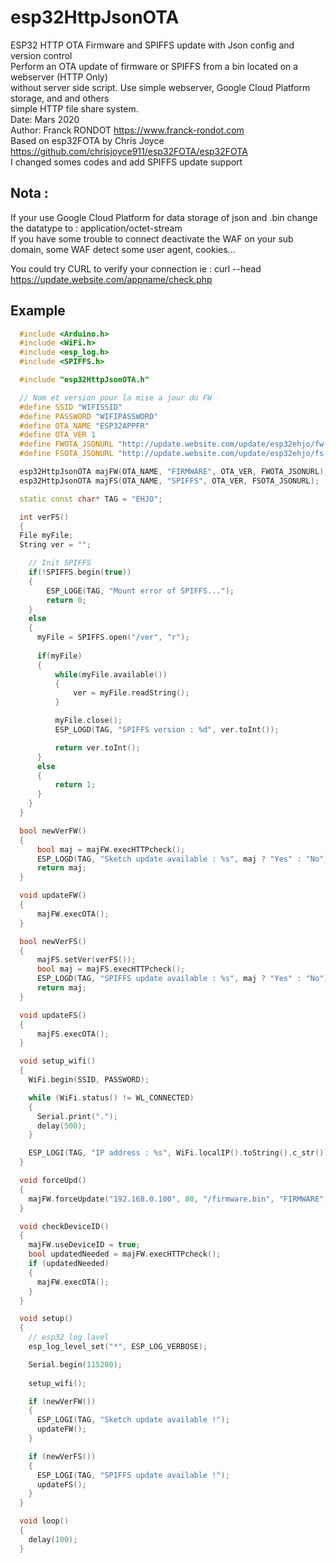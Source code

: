 # esp32HttpJsonOTA
ESP32 HTTP OTA Firmware and SPIFFS update with Json config and version control  
Perform an OTA update of firmware or SPIFFS from a bin located on a webserver (HTTP Only)  
without server side script. Use simple webserver, Google Cloud Platform storage, and and others  
simple HTTP file share system.  
Date: Mars 2020  
Author: Franck RONDOT https://www.franck-rondot.com  
Based on esp32FOTA by Chris Joyce <https://github.com/chrisjoyce911/esp32FOTA/esp32FOTA>  
I changed somes codes and add SPIFFS update support  

## Nota : 
If your use Google Cloud Platform for data storage of json and .bin change the datatype to : application/octet-stream  
If you have some trouble to connect deactivate the WAF on your sub domain, some WAF detect some user agent, cookies...  

You could try CURL to verify your connection ie : curl --head https://update.website.com/appname/check.php

## Example
```cpp
  #include <Arduino.h>
  #include <WiFi.h>
  #include <esp_log.h>
  #include <SPIFFS.h>

  #include "esp32HttpJsonOTA.h"

  // Nom et version pour la mise a jour du FW
  #define SSID "WIFISSID"
  #define PASSWORD "WIFIPASSWORD"
  #define OTA_NAME "ESP32APPFR"
  #define OTA_VER 1
  #define FWOTA_JSONURL "http://update.website.com/update/esp32ehjo/fw-esp32ehjo.json"
  #define FSOTA_JSONURL "http://update.website.com/update/esp32ehjo/fs-esp32ehjo.json"

  esp32HttpJsonOTA majFW(OTA_NAME, "FIRMWARE", OTA_VER, FWOTA_JSONURL);
  esp32HttpJsonOTA majFS(OTA_NAME, "SPIFFS", OTA_VER, FSOTA_JSONURL);

  static const char* TAG = "EHJO";

  int verFS()
  {
  File myFile;
  String ver = "";

    // Init SPIFFS
    if(!SPIFFS.begin(true))
    {
        ESP_LOGE(TAG, "Mount error of SPIFFS...");
        return 0;
    }
    else
    {
      myFile = SPIFFS.open("/ver", "r");
      
      if(myFile)
      {
          while(myFile.available())
          {
              ver = myFile.readString();
          }

          myFile.close();
          ESP_LOGD(TAG, "SPIFFS version : %d", ver.toInt());

          return ver.toInt();
      }
      else
      {
          return 1;
      }
    }
  }

  bool newVerFW()
  {
      bool maj = majFW.execHTTPcheck();
      ESP_LOGD(TAG, "Sketch update available : %s", maj ? "Yes" : "No");
      return maj;
  }

  void updateFW()
  {
      majFW.execOTA();
  }

  bool newVerFS()
  {
      majFS.setVer(verFS());
      bool maj = majFS.execHTTPcheck();
      ESP_LOGD(TAG, "SPIFFS update available : %s", maj ? "Yes" : "No");
      return maj;
  }

  void updateFS()
  {
      majFS.execOTA();
  }

  void setup_wifi()
  {
    WiFi.begin(SSID, PASSWORD);

    while (WiFi.status() != WL_CONNECTED)
    {
      Serial.print(".");
      delay(500);
    }

    ESP_LOGI(TAG, "IP address : %s", WiFi.localIP().toString().c_str());
  }

  void forceUpd()
  {
    majFW.forceUpdate("192.168.0.100", 80, "/firmware.bin", "FIRMWARE");
  }

  void checkDeviceID()
  {
    majFW.useDeviceID = true;
    bool updatedNeeded = majFW.execHTTPcheck();
    if (updatedNeeded)
    {
      majFW.execOTA();
    }
  }

  void setup()
  {
    // esp32 log lavel
    esp_log_level_set("*", ESP_LOG_VERBOSE);

    Serial.begin(115200);
    
    setup_wifi();

    if (newVerFW())
    {
      ESP_LOGI(TAG, "Sketch update available !");
      updateFW();
    }

    if (newVerFS())
    {
      ESP_LOGI(TAG, "SPIFFS update available !");
      updateFS();
    }
  }

  void loop()
  {
    delay(100);
  }
```
